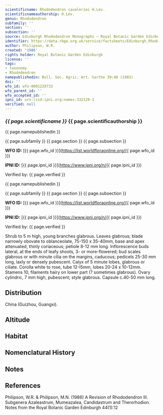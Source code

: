 ```yaml
---
scientificname: Rhododendron cavaleriei H.Lév.
scientificnameauthorship: H.Lév.
genus: Rhododendron
subfamily: ''
section: ''
subsection: ''
source: Edinburgh Rhododendron Monographs – Royal Botanic Garden Edinburgh
identifier: https://data.rbge.org.uk/service/factsheets/Edinburgh_Rhododendron_Monographs.xhtml
author: Philipson, W.R.
created: '1986'
rights holder: Royal Botanic Garden Edinburgh
license: ''
tags:
- taxonomy
- Rhododendron
namepublishedin: Bull. Soc. Agric. Art. Sarthe 39:48 (1903)
doi: ''
wfo_id: wfo-0001229733
wfo_parent_id: ''
wfo_accepted_id: ''
ipni_id: urn:lsid:ipni.org:names:332129-1
verified: null
---
```

### _{{ page.scientificname }}_ {{ page.scientificauthorship }}
 {{ page.namepublishedin }}

{{ page.subfamily }} {{ page.section }} {{ page.subsection }}

**WFO ID:** [{{ page.wfo_id }}](https://list.worldfloraonline.org/{{ page.wfo_id }})

**IPNI ID:** [{{ page.ipni_id }}](https://www.ipni.org/n/{{ page.ipni_id }})

Verified by: {{ page.verified }}

 {{ page.namepublishedin }}

{{ page.subfamily }} {{ page.section }} {{ page.subsection }}

**WFO ID:** [{{ page.wfo_id }}](https://list.worldfloraonline.org/{{ page.wfo_id }})

**IPNI ID:** [{{ page.ipni_id }}](https://www.ipni.org/n/{{ page.ipni_id }})

Verified by: {{ page.verified }}



Shrub to 5 m high, young branches glabrous. Leaves glabrous; blade narrowly obovate to oblanceolate, 75-150 x 35-40mm, base and apex attenuated, thinly coriaceous; petiole 8-12 mm long. Inflorescence buds lateral, at the ends of leafy shoots, 3- or more-flowered; bud scales glabrous or with minute cilia on the margins, caducous; pedicels 25-30 mm long, laxly or densely pubescent. Calyx of 5 minute lobes, glabrous or ciliate. Corolla white to rose, tube 12-I5mm, lobes 20-24 x 10-12mm. Stamens 10, filaments hairy on lower part (? sometimes glabrous). Ovary cylindric, 7 mm high, pubescent; style glabrous. Capsule c.40-50 mm long.

## Distribution
China (Guizhou, Guangxi).

## Altitude


## Habitat


## Nomenclatural History

                       
## Notes


## References

Philipson, W.R. & Philipson, M.N. (1986) A Revision of Rhododendron III. Subgenera Azaleastrum, Mumeazalea, Candidastrum and Therorhodion. Notes from the Royal Botanic Garden Edinburgh 44(1):12
